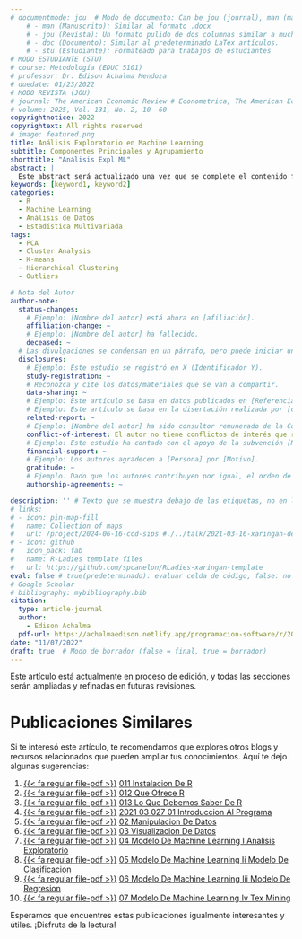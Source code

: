 ```yaml
---
# documentmode: jou  # Modo de documento: Can be jou (journal), man (manuscript), stu (student), or doc (document)
    # - man (Manuscrito): Similar al formato .docx
    # - jou (Revista): Un formato pulido de dos columnas similar a muchas revistas APA.
    # - doc (Documento): Similar al predeterminado LaTex artículos.
    # - stu (Estudiante): Formateado para trabajos de estudiantes
# MODO ESTUDIANTE (STU)
# course: Metodología (EDUC 5101)
# professor: Dr. Edison Achalma Mendoza
# duedate: 01/23/2022
# MODO REVISTA (JOU)
# journal: The American Economic Review # Econometrica, The American Economic Review, Revista de Economía, Revista de la CEPAL
# volume: 2025, Vol. 131, No. 2, 10--60
copyrightnotice: 2022
copyrightext: All rights reserved
# image: featured.png
title: Análisis Exploratorio en Machine Learning
subtitle: Componentes Principales y Agrupamiento
shorttitle: "Análisis Expl ML"
abstract: |
  Este abstract será actualizado una vez que se complete el contenido final del artículo.
keywords: [keyword1, keyword2]
categories:
  - R
  - Machine Learning  
  - Análisis de Datos  
  - Estadística Multivariada
tags:
  - PCA  
  - Cluster Analysis  
  - K-means  
  - Hierarchical Clustering  
  - Outliers

# Nota del Autor
author-note:
  status-changes: 
    # Ejemplo: [Nombre del autor] está ahora en [afiliación].
    affiliation-change: ~
    # Ejemplo: [Nombre del autor] ha fallecido.
    deceased: ~
  # Las divulgaciones se condensan en un párrafo, pero puede iniciar un campo con dos saltos de línea para separarlas: \n\nNew 
  disclosures:
    # Ejemplo: Este estudio se registró en X (Identificador Y).
    study-registration: ~
    # Reconozca y cite los datos/materiales que se van a compartir.
    data-sharing: ~
    # Ejemplo: Este artículo se basa en datos publicados en [Referencia].
    # Ejemplo: Este artículo se basa en la disertación realizada por [cita].
    related-report: ~
    # Ejemplo: [Nombre del autor] ha sido consultor remunerado de la Corporación X, que ha financiado este estudio.
    conflict-of-interest: El autor no tiene conflictos de interés que revelar.
    # Ejemplo: Este estudio ha contado con el apoyo de la subvención [Número de subvención] de [Fuente de financiación].
    financial-support: ~
    # Ejemplo: Los autores agradecen a [Persona] por [Motivo].
    gratitude: ~
    # Ejemplo. Dado que los autores contribuyen por igual, el orden de autoría se determinó mediante el lanzamiento de una moneda al aire.
    authorship-agreements: ~

description: '' # Texto que se muestra debajo de las etiquetas, no en la página del listado
# links:
# - icon: pin-map-fill
#   name: Collection of maps
#   url: /project/2024-06-16-ccd-sips #./../talk/2021-03-16-xaringan-deploy-demo/
# - icon: github
#   icon_pack: fab
#   name: R-Ladies template files
#   url: https://github.com/spcanelon/RLadies-xaringan-template
eval: false # true(predeterminado): evaluar celda de código, false: no evaluar la celda de código
# Google Scholar
# bibliography: mybibliography.bib
citation:
  type: article-journal
  author:
    - Edison Achalma
  pdf-url: https://achalmaedison.netlify.app/programacion-software/r/2022-11-07-04-modelo-de-machine-learning-i-analisis-exploratorio/index.pdf
date: "11/07/2022"
draft: true  # Modo de borrador (false = final, true = borrador)
---
```










Este artículo está actualmente en proceso de edición, y todas las secciones serán ampliadas y refinadas en futuras revisiones.


# Publicaciones Similares

Si te interesó este artículo, te recomendamos que explores otros blogs y recursos relacionados que pueden ampliar tus conocimientos. Aquí te dejo algunas sugerencias:


1. [{{< fa regular file-pdf >}}](https://achalmaedison.netlify.app/programacion-software/r/2020-06-10-011-instalacion-de-r/index.pdf) [011 Instalacion De R](https://achalmaedison.netlify.app/programacion-software/r/2020-06-10-011-instalacion-de-r)
2. [{{< fa regular file-pdf >}}](https://achalmaedison.netlify.app/programacion-software/r/2020-06-10-012-que-ofrece-r/index.pdf) [012 Que Ofrece R](https://achalmaedison.netlify.app/programacion-software/r/2020-06-10-012-que-ofrece-r)
3. [{{< fa regular file-pdf >}}](https://achalmaedison.netlify.app/programacion-software/r/2020-06-10-013-lo-que-debemos-saber-de-r/index.pdf) [013 Lo Que Debemos Saber De R](https://achalmaedison.netlify.app/programacion-software/r/2020-06-10-013-lo-que-debemos-saber-de-r)
4. [{{< fa regular file-pdf >}}](https://achalmaedison.netlify.app/programacion-software/r/2021-03-027-01-introduccion-al-programa/index.pdf) [2021 03 027 01 Introduccion Al Programa](https://achalmaedison.netlify.app/programacion-software/r/2021-03-027-01-introduccion-al-programa)
5. [{{< fa regular file-pdf >}}](https://achalmaedison.netlify.app/programacion-software/r/2021-04-05-02-manipulacion-de-datos/index.pdf) [02 Manipulacion De Datos](https://achalmaedison.netlify.app/programacion-software/r/2021-04-05-02-manipulacion-de-datos)
6. [{{< fa regular file-pdf >}}](https://achalmaedison.netlify.app/programacion-software/r/2021-04-12-03-visualizacion-de-datos/index.pdf) [03 Visualizacion De Datos](https://achalmaedison.netlify.app/programacion-software/r/2021-04-12-03-visualizacion-de-datos)
7. [{{< fa regular file-pdf >}}](https://achalmaedison.netlify.app/programacion-software/r/2022-11-07-04-modelo-de-machine-learning-i-analisis-exploratorio/index.pdf) [04 Modelo De Machine Learning I Analisis Exploratorio](https://achalmaedison.netlify.app/programacion-software/r/2022-11-07-04-modelo-de-machine-learning-i-analisis-exploratorio)
8. [{{< fa regular file-pdf >}}](https://achalmaedison.netlify.app/programacion-software/r/2022-11-14-05-modelo-de-machine-learning-ii-modelo-de-clasificacion/index.pdf) [05 Modelo De Machine Learning Ii Modelo De Clasificacion](https://achalmaedison.netlify.app/programacion-software/r/2022-11-14-05-modelo-de-machine-learning-ii-modelo-de-clasificacion)
9. [{{< fa regular file-pdf >}}](https://achalmaedison.netlify.app/programacion-software/r/2022-11-21-06-modelo-de-machine-learning-iii-modelo-de-regresion/index.pdf) [06 Modelo De Machine Learning Iii Modelo De Regresion](https://achalmaedison.netlify.app/programacion-software/r/2022-11-21-06-modelo-de-machine-learning-iii-modelo-de-regresion)
10. [{{< fa regular file-pdf >}}](https://achalmaedison.netlify.app/programacion-software/r/2022-11-28-07-modelo-de-machine-learning-iv-tex-mining/index.pdf) [07 Modelo De Machine Learning Iv Tex Mining](https://achalmaedison.netlify.app/programacion-software/r/2022-11-28-07-modelo-de-machine-learning-iv-tex-mining)


Esperamos que encuentres estas publicaciones igualmente interesantes y útiles. ¡Disfruta de la lectura!


